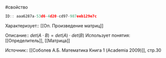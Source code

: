 #свойство

```javascript
ID:: aaa6287a-53d6-4d20-cd97-987eeb129e7c
```

Характеризует:: [[Оп. Произведение матриц]]

Описание:: $det(A\cdot B) = det(A) \cdot det(B)$
Использует понятия: [[Определитель]], [[Матрица]]

Источник:: [[Соболев А.Б. Математика Книга 1 (Academia 2009)]], стр.30